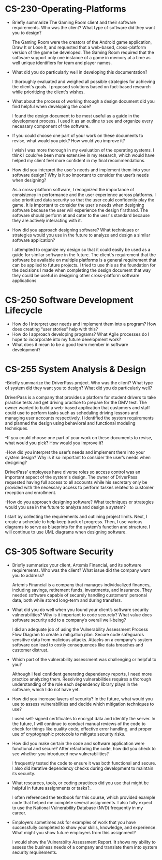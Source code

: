 # CS-230-Operating-Platforms
- Briefly summarize The Gaming Room client and their software requirements. Who was the client? What type of software did they want you to design?

  The Gaming Room were the creators of the Android game application, Draw It or Lose It, and requested that a web-based, 
  cross-platform version of the game be developed. The Gaming Room required that the software support only one instance of a    game in memory at a time as well unique identifiers for team and player names.
  
- What did you do particularly well in developing this documentation?

  I thoroughly evaluated and weighed all possible strategies for achieving the client's goals. I proposed
  solutions based on fact-based research while prioritizing the client's wishes.
  
- What about the process of working through a design document did you find helpful when developing the code?

  I found the design document to be most useful as a guide in the development process. I used it as an outline to see and    organize every necessary component of the software.
  
- If you could choose one part of your work on these documents to revise, what would you pick? How would you improve it?

  I wish I was more thorough in my evaluation of the operating systems. I think I could've been more extensive in my         research, which would have helped my client feel more confident in my final recommendations.

- How did you interpret the user’s needs and implement them into your software design? Why is it so important to consider the user’s needs when designing?

  As a cross-platform software, I recognized the importance of consistency in performance and the user experience across     platforms. I also prioritized data security so that the user could confidently play the game. It is important to           consider the user's needs when designing software because the user wlil experience the design firsthand. The software      should perform at and cater to the uesr's standard because they are actively interacting with it.
  
- How did you approach designing software? What techniques or strategies would you use in the future to analyze and design a similar software application?

  I attempted to organize my design so that it could easily be used as a guide for similar software in the future. The       client's requirement that the software be available on multiple platforms is a general requirement that can be applied to future projects. I tried to use this as the foundation for the decisions I made when completing the design document that way they could be useful in designing other cross-platform software applications

# CS-250 Software Development Lifecycle
- How do I interpret user needs and implement them into a program? How does creating “user stories” help with this?
- How do I approach developing programs? What Agile processes do I hope to incorporate into my future development work?
- What does it mean to be a good team member in software development?

# CS-255 System Analysis & Design
-Briefly summarize the DriverPass project. Who was the client? What type of system did they want you to design? What did you do particularly well?

  DriverPass is a company that provides a platform for student drivers to take practice tests and get driving practice to prepare for the DMV test. The owner wanted to build a web-based application that customers and staff could use to perform tasks such as scheduling driving lessons and managing user accounts respectively. I identified the system requirements and planned the design using behavioral and functional modeling techniques. 
  
-If you could choose one part of your work on these documents to revise, what would you pick? How would you improve it?

-How did you interpret the user’s needs and implement them into your system design? Why is it so important to consider the user’s needs when designing?

  DriverPass' employees have diverse roles so access control was an important aspect of the system's design. The owner of DriverPass requested having full access to all accounts while his secretary only be provided with the necessary access to perform taskes related to customer reception and enrollment. 
  
-How do you approach designing software? What techniques or strategies would you use in the future to analyze and design a system?

  I start by collecting the requirements and outlining project limits. Next, I create a schedule to help keep track of progress. Then, I use various diagrams to serve as blueprints for the system's function and structure. I will continue to use UML diagrams when designing software.
  
# CS-305 Software Security
- Briefly summarize your client, Artemis Financial, and its software requirements. Who was the client? What issue did the company want you to address?

  Artemis Financial is a company that manages individualized finances, including savings, retirement funds, investments, and insurance. They needed software capable of         securely handling customers’ personal data, both while stored long-term and during transfers.

- What did you do well when you found your client’s software security vulnerabilities? Why is it important to code securely? What value does software security add to a company’s overall well-being?
  
  I did an adequate job of using the Vulnerability Assessment Process Flow Diagram to create a mitigation plan. Secure code safeguards sensitive data from malicious attacks.   Attacks on a company's system software can lead to costly consequences like data breaches and customer distrust.
  
- Which part of the vulnerability assessment was challenging or helpful to you?
  
  Although I feel confident generating dependency reports, I need more practice analyzing them. Resolving vulnerabilities requires a thorough understanding of the role each    dependency library plays in the software, which I do not have yet.

- How did you increase layers of security? In the future, what would you use to assess vulnerabilities and decide which mitigation techniques to use?

  I used self-signed certificates to encrypt data and identify the server. In the future, I will continue to conduct manual reviews of the code to check for things like       quality code, effective error handling, and proper use of cryptographic protocols to mitigate security risks. 
  
- How did you make certain the code and software application were functional and secure? After refactoring the code, how did you check to see whether you introduced new vulnerabilities?

  I frequently tested the code to ensure it was both functional and secure. I also did iterative dependency checks during development to maintain its security.

- What resources, tools, or coding practices did you use that might be helpful in future assignments or tasks?_

  I often referenced the textbook for this course, which provided example code that helped me complete several assignments. I also fully expect to use the National             Vulnerability Database (NVD) frequently in my career.
  
- Employers sometimes ask for examples of work that you have successfully completed to show your skills, knowledge, and experience. What might you show future employers from this assignment?

  I would show the Vulnerabilty Assessment Report. It shows my ability to assess the business needs of a company and translate them into system security requirements. 

